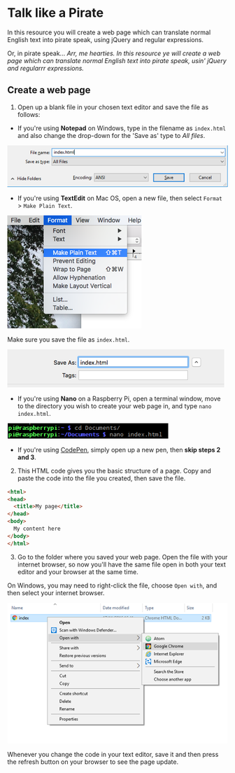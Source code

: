 # Talk like a Pirate

In this resource you will create a web page which can translate normal English text into pirate speak, using jQuery and regular expressions.

Or, in pirate speak...
*Arr, me hearties. In this resource ye will create a web page which can translate normal English text into pirate speak, usin' jQuery and regularrr expressions.*

## Create a web page

1. Open up a blank file in your chosen text editor and save the file as follows:

 -  If you're using **Notepad** on Windows, type in the filename as `index.html` and also change the drop-down for the 'Save as' type to *All files*.

  ![Save as HTML using Notepad](images/save-as-html-notepad.png)

 - If you're using **TextEdit** on Mac OS, open a new file, then select `Format` > `Make Plain Text`.

  ![Mac make plain text](images/mac-make-plaintext.png)

  Make sure you save the file as `index.html`.

  ![Mac saving as HTML](images/mac-name-file.png)

 - If you're using **Nano** on a Raspberry Pi, open a terminal window, move to the directory you wish to create your web page in, and type `nano index.html`.

  ![Nano creating HTML](images/pi-html-nano.png)

 - If you're using [CodePen](http://codepen.io), simply open up a new pen, then **skip steps 2 and 3**.


2. This HTML code gives you the basic structure of a page. Copy and paste the code into the file you created, then save the file.

  ```html
  <html>
  <head>
    <title>My page</title>
  </head>
  <body>
    My content here
  </body>
  </html>
  ```

3. Go to the folder where you saved your web page. Open the file with your internet browser, so now you'll have the same file open in both your text editor and your browser at the same time.

  On Windows, you may need to right-click the file, choose `Open with`, and then select your internet browser.

  ![Open with browser](images/open-with-browser.png)

  Whenever you change the code in your text editor, save it and then press the refresh button on your browser to see the page update.
